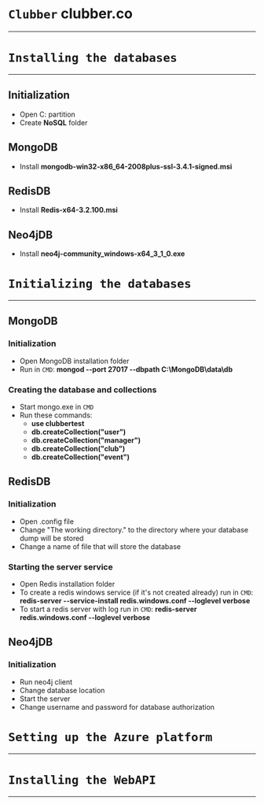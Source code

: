 # ```Clubber``` **clubber.co**
****
# ```Installing the databases```
------

## Initialization
- Open C: partition
- Create **NoSQL** folder

## MongoDB
- Install **mongodb-win32-x86_64-2008plus-ssl-3.4.1-signed.msi**

## RedisDB
- Install **Redis-x64-3.2.100.msi**

## Neo4jDB
- Install **neo4j-community_windows-x64_3_1_0.exe**

# ```Initializing the databases```
------

## MongoDB

### Initialization
- Open MongoDB installation folder
- Run in ```CMD```: **mongod --port 27017 --dbpath C:\MongoDB\data\db**

### Creating the database and collections
- Start mongo.exe in ```CMD```
- Run these commands:
	- **use clubbertest**
	- **db.createCollection("user")**
	- **db.createCollection("manager")**
	- **db.createCollection("club")**
	- **db.createCollection("event")**

## RedisDB

### Initialization
- Open .config file
- Change "The working directory." to the directory where your database dump will be stored
- Change a name of file that will store the database

### Starting the server service
- Open Redis installation folder
- To create a redis windows service (if it's not created already) run in ```CMD```: **redis-server --service-install redis.windows.conf --loglevel verbose**
- To start a redis server with log run in ```CMD```: **redis-server redis.windows.conf --loglevel verbose**

## Neo4jDB

### Initialization
- Run neo4j client
- Change database location
- Start the server
- Change username and password for database authorization


# ```Setting up the Azure platform```
------


# ```Installing the WebAPI```
------